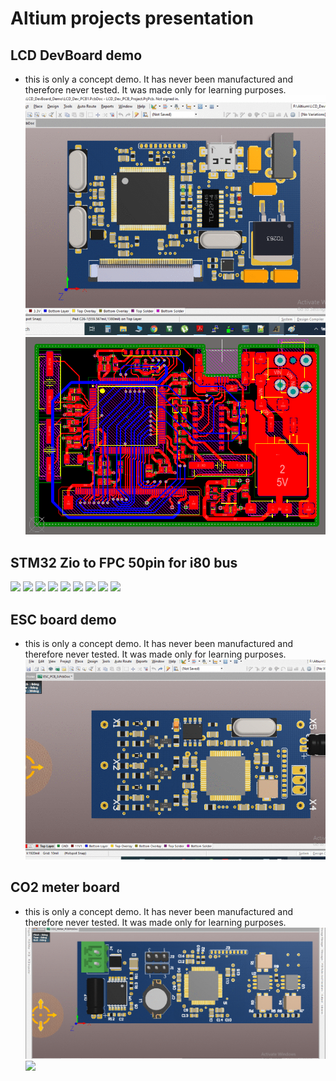 # Altium projects presentation

## LCD DevBoard demo
* this is only a concept demo. It has never been manufactured and therefore never tested. It was made only for learning purposes.
![](LCD_DevBoard_Demo/images/LCDdevBoardGif.gif)
![](LCD_DevBoard_Demo/images/LCDdevBoard.png)

## STM32 Zio to FPC 50pin for i80 bus
<img src="LCD_DevBoard_Demo/images/20200810_013005.jpg" width="300"> <img src="LCD_DevBoard_Demo/images/20200810_013012.jpg" width="300"> 
<img src="LCD_DevBoard_Demo/images/20200810_013026.jpg" width="300"> <img src="LCD_DevBoard_Demo/images/20200810_013036.jpg" width="300"> 
<img src="LCD_DevBoard_Demo/images/20200810_013046.jpg" width="300"> <img src="LCD_DevBoard_Demo/images/20200810_013057.jpg" width="300"> 
<img src="LCD_DevBoard_Demo/images/20200810_013118.jpg" width="300"> <img src="LCD_DevBoard_Demo/images/20200810_013225.jpg" width="300"> 
<img src="LCD_DevBoard_Demo/images/20200810_013231.jpg" width="300">

## ESC board demo
* this is only a concept demo. It has never been manufactured and therefore never tested. It was made only for learning purposes.
![](ESC_Demo/images/ESCgif.gif)

## CO2 meter board
* this is only a concept demo. It has never been manufactured and therefore never tested. It was made only for learning purposes. 
![](CO2_Meter_Demo/images/co2meterGif.gif)
![](LCD_DevBoard_Demo/images/co2meter.png)
